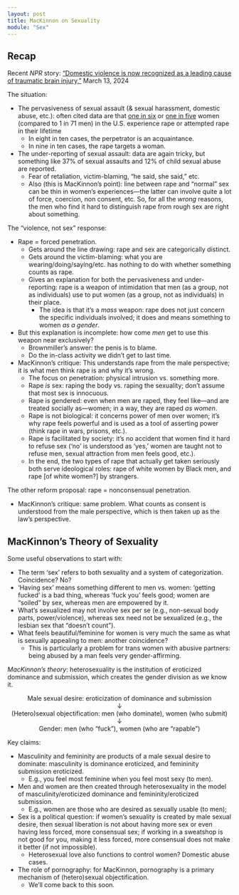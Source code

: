 ```yaml
---
layout: post
title: MacKinnon on Sexuality
module: "Sex"
---
```


## Recap

Recent *NPR* story: [“Domestic violence is now recognized as a leading cause of traumatic brain injury,”](https://www.npr.org/2024/03/13/1238225255/domestic-violence-is-now-recognized-as-a-leading-cause-of-traumatic-brain-injury) March 13, 2024

The situation:

- The pervasiveness of sexual assault (& sexual harassment, domestic abuse, etc.): often cited data are that [one in six](https://rainn.org/statistics/scope-problem) or [one in five](https://www.nsvrc.org/sites/default/files/publications_nsvrc_factsheet_media-packet_statistics-about-sexual-violence_0.pdf) women (compared to 1 in 71 men) in the U.S. experience rape or attempted rape in their lifetime
  - In eight in ten cases, the perpetrator is an acquaintance.
  - In nine in ten cases, the rape targets a woman.
- The under-reporting of sexual assault: data are again tricky, but something like 37% of sexual assaults and 12% of child sexual abuse are reported.
  - Fear of retaliation, victim-blaming, “he said, she said,” etc.
  - Also (this is MacKinnon’s point): line between rape and “normal” sex can be thin in women’s experiences—the latter can involve quite a lot of force, coercion, non consent, etc. So, for all the *wrong* reasons, the men who find it hard to distinguish rape from rough sex are right about something.

The “violence, not sex” response:

- Rape = forced penetration.
  - Gets around the line drawing: rape and sex are categorically distinct.
  - Gets around the victim-blaming: what you are wearing/doing/saying/etc. has nothing to do with whether something counts as rape.
  - Gives an explanation for both the pervasiveness and under-reporting: rape is a weapon of intimidation that men (as a group, not as individuals) use to put women (as a group, not as individuals) in their place.
    - The idea is that it’s a *mass* weapon: rape does not just concern the specific individuals involved; it does and means something to women *as a gender*.
- But this explanation is incomplete: how come *men* get to use this weapon near exclusively?
  - Brownmiller’s answer: the penis is to blame.
  - Do the in-class activity we didn’t get to last time.
- MacKinnon’s critique: This understands rape from the male perspective; it is what men think rape is and why it’s wrong.
  - The focus on penetration: physical intrusion vs. something more.
  - Rape *is* sex: raping the body vs. raping the sexuality; don’t assume that most sex is innocuous.
  - Rape is gendered: even when men are raped, they feel like—and are treated socially as—women; in a way, they are raped *as women*.
  - Rape is not biological: it concerns power of men over women; it’s why rape feels powerful and is used as a tool of asserting power (think rape in wars, prisons, etc.).
  - Rape is facilitated by society: it’s no accident that women find it hard to refuse sex (‘no’ is understood as ‘yes,’ women are taught not to refuse men, sexual attraction from men feels good, etc.).
  - In the end, the two types of rape that actually get taken seriously both serve ideological roles: rape of white women by Black men, and rape [of white women?] by strangers.

The other reform proposal: rape = nonconsensual penetration.

- MacKinnon’s critique: same problem. What counts as consent is understood from the male perspective, which is then taken up as the law’s perspective.

## MacKinnon’s Theory of Sexuality

Some useful observations to start with:

- The term ‘sex’ refers to both sexuality and a system of categorization. Coincidence? No? 
- ‘Having sex’ means something different to men vs. women: ‘getting fucked’ is a bad thing, whereas ‘fuck you’ feels good; women are “soiled” by sex, whereas men are empowered by it.
- What’s sexualized may not involve sex per se (e.g., non-sexual body parts, power/violence), whereas sex need not be sexualized (e.g., the lesbian sex that “doesn’t count”).
- What feels beautiful/feminine for women is very much the same as what is sexually appealing to men: another coincidence?
  - This is particularly a problem for trans women with abusive partners: being abused by a man feels very gender-affirming.

*MacKinnon’s theory*: heterosexuality is the institution of eroticized dominance and submission, which creates the gender division as we know it.

<p style="text-align: center">Male sexual desire: eroticization of dominance and submission<br />↓<br />(Hetero)sexual objectification: men (who dominate), women (who submit)<br />↓<br />Gender: men (who “fuck”), women (who are “rapable”)</p>

Key claims:

- Masculinity and femininity are products of a male sexual desire to dominate: masculinity is dominance eroticized, and femininity submission eroticized.
  - E.g., you feel most feminine when you feel most sexy (to men).
- Men and women are then created through heterosexuality in the model of masculinity/eroticized dominance and femininity/eroticized submission.
  - E.g., women are those who are desired as sexually usable (to men); 
- Sex is a political question: if women’s sexuality is created by male sexual desire, then sexual liberation is not about having more sex or even having less forced, more consensual sex; if working in a sweatshop is not good for you, making it less forced, more consensual does not make it better (if not impossible).
  - Heterosexual love also functions to control women? Domestic abuse cases.
- The role of pornography: for MacKinnon, pornography is a primary mechanism of (hetero)sexual objectification.
  - We’ll come back to this soon.